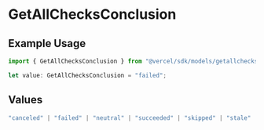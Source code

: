 # GetAllChecksConclusion

## Example Usage

```typescript
import { GetAllChecksConclusion } from "@vercel/sdk/models/getallchecksop.js";

let value: GetAllChecksConclusion = "failed";
```

## Values

```typescript
"canceled" | "failed" | "neutral" | "succeeded" | "skipped" | "stale"
```